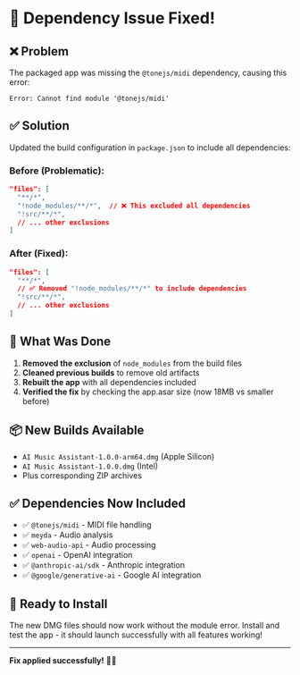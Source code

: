 # 🔧 Dependency Issue Fixed!

## ❌ **Problem**
The packaged app was missing the `@tonejs/midi` dependency, causing this error:
```
Error: Cannot find module '@tonejs/midi'
```

## ✅ **Solution**
Updated the build configuration in `package.json` to include all dependencies:

### Before (Problematic):
```json
"files": [
  "**/*",
  "!node_modules/**/*",  // ❌ This excluded all dependencies
  "!src/**/*",
  // ... other exclusions
]
```

### After (Fixed):
```json
"files": [
  "**/*",
  // ✅ Removed "!node_modules/**/*" to include dependencies
  "!src/**/*",
  // ... other exclusions
]
```

## 🔄 **What Was Done**
1. **Removed the exclusion** of `node_modules` from the build files
2. **Cleaned previous builds** to remove old artifacts
3. **Rebuilt the app** with all dependencies included
4. **Verified the fix** by checking the app.asar size (now 18MB vs smaller before)

## 📦 **New Builds Available**
- `AI Music Assistant-1.0.0-arm64.dmg` (Apple Silicon)
- `AI Music Assistant-1.0.0.dmg` (Intel)
- Plus corresponding ZIP archives

## ✅ **Dependencies Now Included**
- ✅ `@tonejs/midi` - MIDI file handling
- ✅ `meyda` - Audio analysis
- ✅ `web-audio-api` - Audio processing
- ✅ `openai` - OpenAI integration
- ✅ `@anthropic-ai/sdk` - Anthropic integration
- ✅ `@google/generative-ai` - Google AI integration

## 🚀 **Ready to Install**
The new DMG files should now work without the module error. Install and test the app - it should launch successfully with all features working!

---
**Fix applied successfully!** 🎵✨
